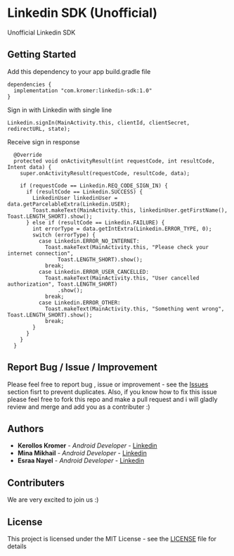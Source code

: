 # Linkedin SDK (Unofficial)

Unofficial Linkedin SDK

## Getting Started

Add this dependency to your app build.gradle file
```
dependencies {
  implementation "com.kromer:linkedin-sdk:1.0"
}
```
Sign in with Linkedin with single line
```
Linkedin.signIn(MainActivity.this, clientId, clientSecret, redirectURL, state);
```
Receive sign in response
```
  @Override
  protected void onActivityResult(int requestCode, int resultCode, Intent data) {
    super.onActivityResult(requestCode, resultCode, data);

    if (requestCode == Linkedin.REQ_CODE_SIGN_IN) {
      if (resultCode == Linkedin.SUCCESS) {
        LinkedinUser linkedinUser = data.getParcelableExtra(Linkedin.USER);
        Toast.makeText(MainActivity.this, linkedinUser.getFirstName(), Toast.LENGTH_SHORT).show();
      } else if (resultCode == Linkedin.FAILURE) {
        int errorType = data.getIntExtra(Linkedin.ERROR_TYPE, 0);
        switch (errorType) {
          case Linkedin.ERROR_NO_INTERNET:
            Toast.makeText(MainActivity.this, "Please check your internet connection",
                Toast.LENGTH_SHORT).show();
            break;
          case Linkedin.ERROR_USER_CANCELLED:
            Toast.makeText(MainActivity.this, "User cancelled authorization", Toast.LENGTH_SHORT)
                .show();
            break;
          case Linkedin.ERROR_OTHER:
            Toast.makeText(MainActivity.this, "Something went wrong", Toast.LENGTH_SHORT).show();
            break;
        }
      }
    }
  }
```
## Report Bug / Issue / Improvement

Please feel free to report bug , issue or improvement - see the [Issues](https://github.com/kerolloskromer/permissions-manager/issues) section fisrt to prevent duplicates.
Also, if you know how to fix this issue please feel free to fork this repo and make a pull request and i will gladly review and merge and add you as a contributer :)

## Authors

* **Kerollos Kromer** - *Android Developer* - [Linkedin](https://www.linkedin.com/in/kerollos-kromer-39aba078/)
* **Mina Mikhail** - *Android Developer* - [Linkedin](https://www.linkedin.com/in/minasamirgerges/)
* **Esraa Nayel** - *Android Developer* - [Linkedin](https://www.linkedin.com/in/esraa-nayel-22362064/)

## Contributers

We are very excited to join us :)

## License

This project is licensed under the MIT License - see the [LICENSE](LICENSE) file for details
